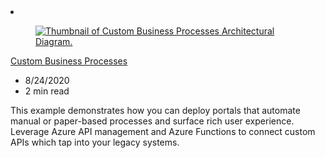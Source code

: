<!-- This file is automatically generated by build/architectures/build_index.py. Any updates will be lost. -->

<!-- markdownlint-disable MD033 -->

<li class="grid-item item-column" data-categories="Mobile   ">
<article class="card">
    <div class="card-header has-margin-bottom-none" aria-hidden="true">
        <figure class="image diagram has-height-175 has-overflow-hidden level">
            <a href="/azure/architecture/solution-ideas/articles/custom-business-processes"><img src="/azure/architecture/browse/thumbs/custom-business-processes.png" class="diagram" alt="Thumbnail of Custom Business Processes Architectural Diagram." data-linktype="relative-path"></a>
        </figure>
    </div>
    <div class="card-content">
        <a class="card-content-title has-margin-top-none" href="/azure/architecture/solution-ideas/articles/custom-business-processes">
            <p>Custom Business Processes</p>
        </a>
        <ul class="card-content-metadata">
            <li>8/24/2020</li>
            <li>2 min read</li>
        </ul>
        <p class="card-content-description">This example demonstrates how you can deploy portals that automate manual or paper-based processes and surface rich user experience. Leverage Azure API management and Azure Functions to connect custom APIs which tap into your legacy systems.</p>
        <div class="bottom-to-top-fade is-hidden-mobile"></div>
    </div>
</article>
</li>
